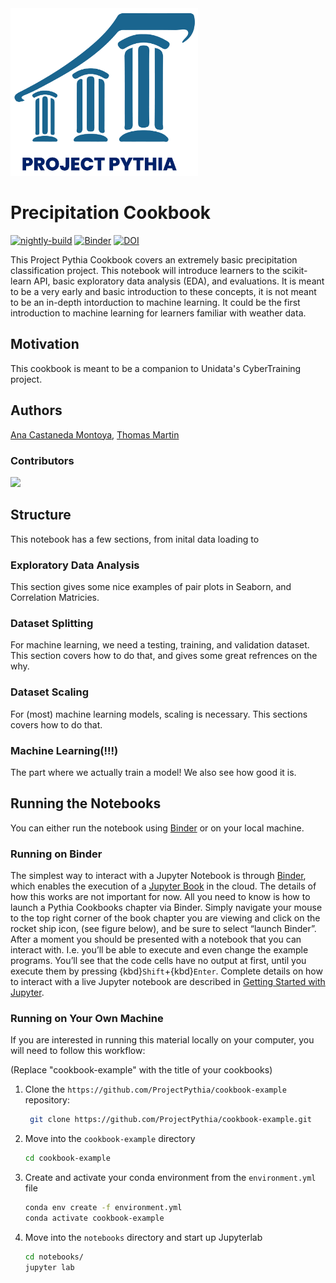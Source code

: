 <img src="thumbnail.png" alt="thumbnail" width="300"/>

# Precipitation Cookbook

[![nightly-build](https://github.com/ProjectPythia/cookbook-template/actions/workflows/nightly-build.yaml/badge.svg)](https://github.com/ProjectPythia/cookbook-template/actions/workflows/nightly-build.yaml)
[![Binder](https://binder.projectpythia.org/badge_logo.svg)](https://binder.projectpythia.org/v2/gh/ProjectPythia/cookbook-template/main?labpath=notebooks)
[![DOI](https://zenodo.org/badge/475509405.svg)](https://zenodo.org/badge/latestdoi/475509405)

This Project Pythia Cookbook covers an extremely basic precipitation classification project. This notebook will introduce learners to the scikit-learn API, basic exploratory data analysis (EDA), and evaluations. It is meant to be a very early and basic introduction to these concepts, it is not meant to be an in-depth intorduction to machine learning. It could be the first introduction to machine learning for learners familiar with weather data. 

## Motivation

This cookbook is meant to be a companion to Unidata's CyberTraining project.

## Authors

[Ana Castaneda Montoya](https://github.com/anacmontoya), [Thomas Martin](https://github.com/ThomasMGeo)

### Contributors

<a href="https://github.com/ThomasMGeo/ptype-ml-cookbook/graphs/contributors">
  <img src="https://contrib.rocks/image?repo=ProjectPythia/cookbook-template" />
</a>

## Structure

This notebook has a few sections, from inital data loading to 

### Exploratory Data Analysis

This section gives some nice examples of pair plots in Seaborn, and Correlation Matricies. 

### Dataset Splitting

For machine learning, we need a testing, training, and validation dataset. This section covers how to do that, and gives some great refrences on the why. 

### Dataset Scaling

For (most) machine learning models, scaling is necessary. This sections covers how to do that.

### Machine Learning(!!!)

The part where we actually train a model! We also see how good it is. 

## Running the Notebooks

You can either run the notebook using [Binder](https://binder.projectpythia.org/) or on your local machine.

### Running on Binder

The simplest way to interact with a Jupyter Notebook is through
[Binder](https://binder.projectpythia.org/), which enables the execution of a
[Jupyter Book](https://jupyterbook.org) in the cloud. The details of how this works are not
important for now. All you need to know is how to launch a Pythia
Cookbooks chapter via Binder. Simply navigate your mouse to
the top right corner of the book chapter you are viewing and click
on the rocket ship icon, (see figure below), and be sure to select
“launch Binder”. After a moment you should be presented with a
notebook that you can interact with. I.e. you’ll be able to execute
and even change the example programs. You’ll see that the code cells
have no output at first, until you execute them by pressing
{kbd}`Shift`\+{kbd}`Enter`. Complete details on how to interact with
a live Jupyter notebook are described in [Getting Started with
Jupyter](https://foundations.projectpythia.org/foundations/getting-started-jupyter.html).

### Running on Your Own Machine

If you are interested in running this material locally on your computer, you will need to follow this workflow:

(Replace "cookbook-example" with the title of your cookbooks)

1. Clone the `https://github.com/ProjectPythia/cookbook-example` repository:

   ```bash
    git clone https://github.com/ProjectPythia/cookbook-example.git
   ```

1. Move into the `cookbook-example` directory
   ```bash
   cd cookbook-example
   ```
1. Create and activate your conda environment from the `environment.yml` file
   ```bash
   conda env create -f environment.yml
   conda activate cookbook-example
   ```
1. Move into the `notebooks` directory and start up Jupyterlab
   ```bash
   cd notebooks/
   jupyter lab
   ```
